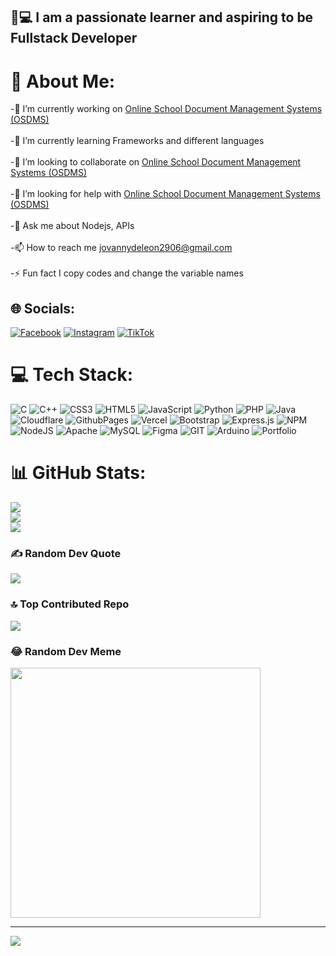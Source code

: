 ## 🧑💻 I am a passionate learner and aspiring to be Fullstack Developer
# 💫 About Me:
-🔭 I’m currently working on [Online School Document Management Systems (OSDMS)](https://github.com/Vanny-Dev/OSDMS/)<br><br>
-🌱 I’m currently learning Frameworks and different languages<br><br>
-👯 I’m looking to collaborate on [Online School Document Management Systems (OSDMS)](https://github.com/Vanny-Dev/OSDMS/)<br><br>
-🤝 I’m looking for help with [Online School Document Management Systems (OSDMS)](https://github.com/Vanny-Dev/OSDMS/)<br><br>
-💬 Ask me about Nodejs, APIs<br><br>
-📫 How to reach me jovannydeleon2906@gmail.com<br><br>
-⚡ Fun fact I copy codes and change the variable names

## 🌐 Socials:
[![Facebook](https://img.shields.io/badge/Facebook-%231877F2.svg?logo=Facebook&logoColor=white)](https://facebook.com/vanny.deleon2906) [![Instagram](https://img.shields.io/badge/Instagram-%23E4405F.svg?logo=Instagram&logoColor=white)](https://instagram.com/vanny_0129) [![TikTok](https://img.shields.io/badge/TikTok-%23000000.svg?logo=TikTok&logoColor=white)](https://tiktok.com/@vanny_.dev) 

# 💻 Tech Stack:
![C](https://img.shields.io/badge/c-%2300599C.svg?style=plastic&logo=c&logoColor=white) ![C++](https://img.shields.io/badge/c++-%2300599C.svg?style=plastic&logo=c%2B%2B&logoColor=white) ![CSS3](https://img.shields.io/badge/css3-%231572B6.svg?style=plastic&logo=css3&logoColor=white) ![HTML5](https://img.shields.io/badge/html5-%23E34F26.svg?style=plastic&logo=html5&logoColor=white) ![JavaScript](https://img.shields.io/badge/javascript-%23323330.svg?style=plastic&logo=javascript&logoColor=%23F7DF1E) ![Python](https://img.shields.io/badge/python-3670A0?style=plastic&logo=python&logoColor=ffdd54) ![PHP](https://img.shields.io/badge/php-%23777BB4.svg?style=plastic&logo=php&logoColor=white) ![Java](https://img.shields.io/badge/java-%23ED8B00.svg?style=plastic&logo=openjdk&logoColor=white) ![Cloudflare](https://img.shields.io/badge/Cloudflare-F38020?style=plastic&logo=Cloudflare&logoColor=white) ![GithubPages](https://img.shields.io/badge/github%20pages-121013?style=plastic&logo=github&logoColor=white) ![Vercel](https://img.shields.io/badge/vercel-%23000000.svg?style=plastic&logo=vercel&logoColor=white) ![Bootstrap](https://img.shields.io/badge/bootstrap-%238511FA.svg?style=plastic&logo=bootstrap&logoColor=white) ![Express.js](https://img.shields.io/badge/express.js-%23404d59.svg?style=plastic&logo=express&logoColor=%2361DAFB) ![NPM](https://img.shields.io/badge/NPM-%23CB3837.svg?style=plastic&logo=npm&logoColor=white) ![NodeJS](https://img.shields.io/badge/node.js-6DA55F?style=plastic&logo=node.js&logoColor=white) ![Apache](https://img.shields.io/badge/apache-%23D42029.svg?style=plastic&logo=apache&logoColor=white) ![MySQL](https://img.shields.io/badge/mysql-%2300000f.svg?style=plastic&logo=mysql&logoColor=white) ![Figma](https://img.shields.io/badge/figma-%23F24E1E.svg?style=plastic&logo=figma&logoColor=white) ![GIT](https://img.shields.io/badge/Git-fc6d26?style=plastic&logo=git&logoColor=white) ![Arduino](https://img.shields.io/badge/-Arduino-00979D?style=plastic&logo=Arduino&logoColor=white) ![Portfolio](https://img.shields.io/badge/Portfolio-%23000000.svg?style=plastic&logo=firefox&logoColor=#FF7139)
# 📊 GitHub Stats:
![](https://github-readme-stats.vercel.app/api?username=Vanny-Dev&theme=radical&hide_border=false&include_all_commits=false&count_private=false)<br/>
![](https://github-readme-streak-stats.herokuapp.com/?user=Vanny-Dev&theme=radical&hide_border=false)<br/>
![](https://github-readme-stats.vercel.app/api/top-langs/?username=Vanny-Dev&theme=radical&hide_border=false&include_all_commits=false&count_private=false&layout=compact)

### ✍️ Random Dev Quote
![](https://quotes-github-readme.vercel.app/api?type=horizontal&theme=radical)

### 🔝 Top Contributed Repo
![](https://github-contributor-stats.vercel.app/api?username=Vanny-Dev&limit=5&theme=radical&combine_all_yearly_contributions=true)

### 😂 Random Dev Meme
<img src='https://randommeme-five.vercel.app/' style="height: 400px;"/>

---
[![](https://visitcount.itsvg.in/api?id=Vanny-Dev&icon=0&color=10)](https://visitcount.itsvg.in)

<!-- Proudly created with GPRM ( https://gprm.itsvg.in ) -->
